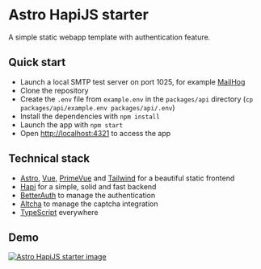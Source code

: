 # Astro HapiJS starter
A simple static webapp template with authentication feature.

## Quick start
- Launch a local SMTP test server on port 1025, for example [MailHog](https://github.com/mailhog/MailHog)
- Clone the repository
- Create the `.env` file from `example.env` in the `packages/api` directory (`cp packages/api/example.env packages/api/.env`)
- Install the dependencies with `npm install`
- Launch the app with `npm start`
- Open [http://localhost:4321](http://localhost:4321) to access the app

## Technical stack
- [Astro](https://astro.build), [Vue](https://vuejs.org), [PrimeVue](https://primevue.org) and [Tailwind](https://tailwindcss.com) for a beautiful static frontend
- [Hapi](https://hapi.dev) for a simple, solid and fast backend
- [BetterAuth](https://better-auth.vercel.app) to manage the authentication
- [Altcha](https://altcha.org) to manage the captcha integration
- [TypeScript](https://www.typescriptlang.org) everywhere

## Demo
[![Astro HapiJS starter image](https://i.ytimg.com/vi/MKXy0GBJ48Q/maxresdefault.jpg)](https://www.youtube.com/watch?v=MKXy0GBJ48Q)
